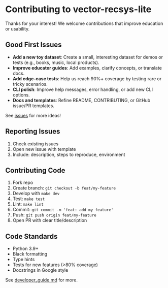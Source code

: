 # Contributing to vector-recsys-lite

Thanks for your interest! We welcome contributions that improve education or usability.

## Good First Issues

- **Add a new toy dataset**: Create a small, interesting dataset for demos or tests (e.g., books, music, local products).
- **Improve educator guides**: Add examples, clarify concepts, or translate docs.
- **Add edge-case tests**: Help us reach 90%+ coverage by testing rare or tricky scenarios.
- **CLI polish**: Improve help messages, error handling, or add new CLI options.
- **Docs and templates**: Refine README, CONTRIBUTING, or GitHub issue/PR templates.

See [issues](https://github.com/Lunexa-AI/vector-recsys-lite/issues) for more ideas!

## Reporting Issues

1. Check existing issues
2. Open new issue with template
3. Include: description, steps to reproduce, environment

## Contributing Code

1. Fork repo
2. Create branch: `git checkout -b feat/my-feature`
3. Develop with `make dev`
4. Test: `make test`
5. Lint: `make lint`
6. Commit: `git commit -m 'feat: add my feature'`
7. Push: `git push origin feat/my-feature`
8. Open PR with clear title/description

## Code Standards
- Python 3.9+
- Black formatting
- Type hints
- Tests for new features (>80% coverage)
- Docstrings in Google style

See [developer_guide.md](docs/developer_guide.md) for more.
